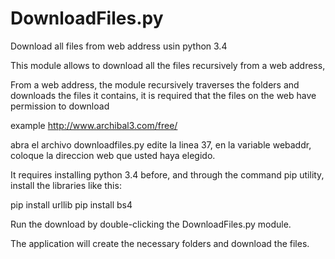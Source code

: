 # DownloadFiles.py
Download all files from web address usin python 3.4

This module allows to download all the files recursively from a web address,

From a web address, the module recursively traverses the folders and downloads the files it contains, it is required that the files on the web have permission to download

example
http://www.archibal3.com/free/

abra el archivo downloadfiles.py edite la linea 37, en la variable webaddr, coloque la direccion web que usted haya elegido.

It requires installing python 3.4 before, and through the command pip utility, install the libraries like this:

pip install urllib
pip install bs4

Run the download by double-clicking the DownloadFiles.py module.

The application will create the necessary folders and download the files.

